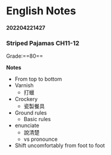 # English Notes

#### 202204221427
### Striped Pajamas CH11-12
Grade:==80==

**Notes**
- From top to bottom
- Varnish
	- 打蠟
- Crockery
	- 瓷製餐具
- Ground rules
	- Basic rules
- enunciate
	- 說清楚
	- vs pronounce
- Shift uncomfortably from foot to foot










